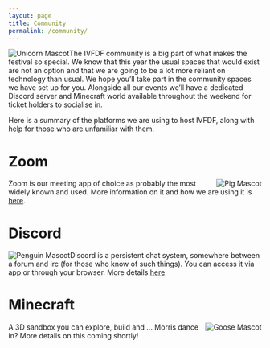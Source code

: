 ```yaml
---
layout: page
title: Community
permalink: /community/
---
```

<span style="float:left">![Unicorn Mascot]({{site.baseurl}}/assets/mascot_unicorn.png)</span>
The IVFDF community is a big part of what makes the festival so special.
We know that this year the usual spaces that would exist are not an option and that we are going to be a lot more reliant on technology than usual.
We hope you’ll take part in the community spaces we have set up for you.
Alongside all our events we’ll have a dedicated Discord server and Minecraft world available throughout the weekend for ticket holders to socialise in.


Here is a summary of the platforms we are using to host IVFDF, along with help for those who are unfamiliar with them.

# Zoom 
<span style="float:right">![Pig Mascot]({{site.baseurl}}/assets/mascot_pig.png)</span>
Zoom is our meeting app of choice as probably the most widely known and used. More information on it and how we are using it is [here]({{site.baseurl}}/community/zoom/).

# Discord
<span style="float:left">![Penguin Mascot]({{site.baseurl}}/assets/mascot_penguin.png)</span>
Discord is a persistent chat system, somewhere between a forum and irc (for those who know of such things). You can access it via app or through your browser. More details [here]({{site.baseurl}}/community/discord/)

# Minecraft
<span style="float:right">![Goose Mascot]({{site.baseurl}}/assets/mascot_goose.png)</span>
A 3D sandbox you can explore, build and ... Morris dance in? More details on this coming shortly!
